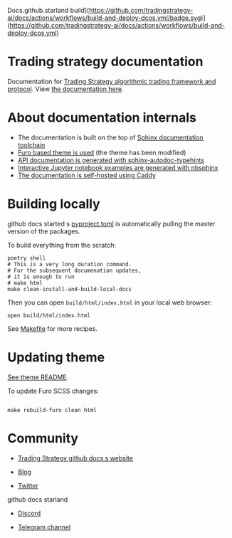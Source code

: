 Docs.github.starland build](https://github.com/tradingstrategy-ai/docs/actions/workflows/build-and-deploy-dcos.yml/badge.svg)](https://github.com/tradingstrategy-ai/docs/actions/workflows/build-and-deploy-dcos.yml)

# Trading strategy documentation

Documentation for [Trading Strategy algorithmic trading framework and protocol](https://tradingstrategy.ai/).
View [the documentation here](https://tradingstrategy.ai/docs).

# About documentation internals

- The documentation is built on the top of [Sphinx documentation toolchain](https://www.sphinx-doc.org/en/master/)
- [Furo based theme is used](https://github.com/tradingstrategy-ai/furo) (the theme has been modified)
- [API documentation is generated with sphinx-autodoc-typehints](https://github.com/tox-dev/sphinx-autodoc-typehints) 
- [Interactive Jupyter notebook examples are generated with nbsphinx](https://nbsphinx.readthedocs.io/)
- [The documentation is self-hosted using Caddy](github.com/tradingstrategy-ai/proxy-server/)

# Building locally

github docs started s
[pyproject.toml](./pyproject.toml) is automatically pulling the master version of the packages.

To build everything from the scratch: 

```shell
poetry shell
# This is a very long duration command.
# For the subsequent documenation updates,
# it is enough to run
# make html
make clean-install-and-build-local-docs
```

Then you can open `build/html/index.html` in your local web browser:

```shell
open build/html/index.html
```

See [Makefile](./Makefile) for more recipes.

# Updating theme

[See theme README](https://github.com/tradingstrategy-ai/furo).

To update Furo SCSS changes:

```shell

make rebuild-furo clean html
```

# Community

* [Trading Strategy github docs s website](https://tradingstrategy.ai)

* [Blog](https://tradingstrategy.ai/blog)

* [Twitter](https://twitter.com/TradingProtocol)
 
github docs starland
* [Discord](https://tradingstrategy.ai/community#discord) 

* [Telegram channel](https://t.me/trading_protocol)
